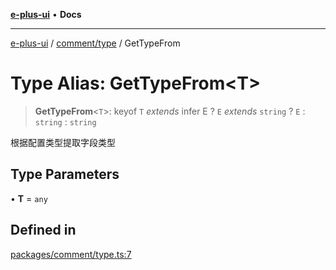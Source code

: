 [**e-plus-ui**](../../../README.md) • **Docs**

***

[e-plus-ui](../../../modules.md) / [comment/type](../README.md) / GetTypeFrom

# Type Alias: GetTypeFrom\<T\>

> **GetTypeFrom**\<`T`\>: keyof `T` *extends* infer E ? `E` *extends* `string` ? `E` : `string` : `string`

根据配置类型提取字段类型

## Type Parameters

• **T** = `any`

## Defined in

[packages/comment/type.ts:7](https://github.com/c-eqian/e-plus-ui/blob/9afe3efca84f90347511649ce68bd1a732377c38/packages/comment/type.ts#L7)
